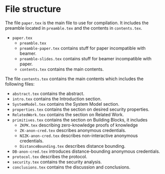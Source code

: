 # File structure

The file `paper.tex` is the main file to use for compilation. It includes the 
preamble located in `preamble.tex` and the contents in `contents.tex`.

- `paper.tex`
  - `preamble.tex`
  - `preamble-paper.tex` contains stuff for paper incompatible with beamer.
  - `preamble-slides.tex` contains stuff for beamer incompatible with paper.
  - `contents.tex` contains the main contents.

The file `contents.tex` contains the main contents which includes the following 
files:
- `abstract.tex` contains the abstract.
- `intro.tex` contains the Introduction section.
- `SystemModel.tex` contains the System Model section.
- `properties.tex` contains the section on desired security properties.
- `RelatedWork.tex` contains the section on Related Work.
- `primitives.tex` contains the section on Building Blocks, it includes
  - `ZKPK.tex` describing zero-knowledge proofs of knowledge
  - `ZK-anon-cred.tex` describes anonymous credentials.
  - `NIZK-anon-cred.tex` describes non-interactive anonymous credentials.
  - `DistanceBounding.tex` describes distance bounding.
- `DB-anon-cred.tex` introduces distance-bounding anonymous credentials.
- `protocol.tex` describes the protocol.
- `security.tex` contains the security analysis.
- `conclusions.tex` contains the discussion and conclusions.
